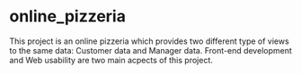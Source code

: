 online_pizzeria
===============
This project is an online pizzeria which provides two different type of views to the same data: Customer data and Manager data. Front-end development and Web usability are two main acpects of this project.

